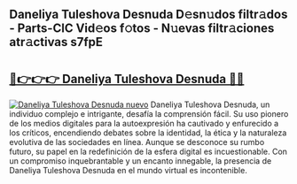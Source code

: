 ## Daneliya Tuleshova Desnuda D𝚎sn𝚞dos filtr𝚊dos - Parts-ClC Vid𝚎os f𝚘tos - N𝚞evas filtr𝚊ciones atr𝚊ctivas s7fpE

# <h2><a href="http://mbcex1.tromn.icu/?c=Daneliya+Tuleshova+Desnuda">🔗👉👉👉 Daneliya Tuleshova Desnuda 🔗🔗</a></h2>

[![Daneliya Tuleshova Desnuda nuevo](https://i.imgur.com/pEAQMta.gif)](http://mbcex1.tromn.icu/?c=Daneliya+Tuleshova+Desnuda)
Daneliya Tuleshova Desnuda, un individuo complejo e intrigante, desafía la comprensión fácil. Su uso pionero de los medios digitales para la autoexpresión ha cautivado y enfurecido a los críticos, encendiendo debates sobre la identidad, la ética y la naturaleza evolutiva de las sociedades en línea. Aunque se desconoce su rumbo futuro, su papel en la redefinición de la esfera digital es incuestionable. Con un compromiso inquebrantable y un encanto innegable, la presencia de Daneliya Tuleshova Desnuda en el mundo virtual es incontenible.
